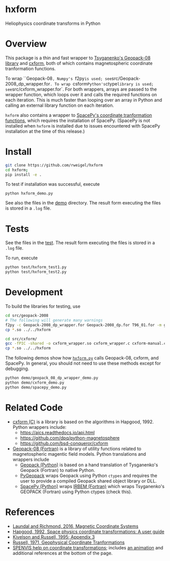 # hxform

Heliophysics coordinate transforms in Python

# Overview

This package is a thin and fast wrapper to [Tsyganenko's Geopack-08 library](https://ccmc.gsfc.nasa.gov/models/modelinfo.php?model=Tsyganenko%20Magnetic%20Field) and [cxform](https://github.com/edsantiago/cxform), both of which contains magnetospheric coordinate tranformation functions. 

To wrap ``Geopack-08`, Numpy's `f2py` is used; see `src/Geopack-2008_dp_wrapper.for`. To wrap `csform` Python's `ctype` library is used; see `src/cxform_wrapper.for`. For both wrappers, arrays are passed to the  wrapper function, which loops over it and calls the required functions on each iteration. This is much faster than looping over an array in Python and calling an external library function on each iteration.

`hxform` also contains a wrapper to [SpacePy's coordinate tranformation functions](https://spacepy.github.io/irbempy.html), which requires the installation of SpacePy. (SpacePy is not installed when `hxform` is installed due to issues encountered with SpacePy installation at the time of this release.)

# Install

```bash  
git clone https://github.com/rweigel/hxform
cd hxform;
pip install -e .
```

To test if installation was successful, execute

```
python hxform_demo.py
```

See also the files in the [demo](https://github.com/rweigel/hxform/tree/master/demo) directory. The result form executing the files is stored in a `.log` file.

# Tests

See the files in the [test](https://github.com/rweigel/hxform/tree/master/test). The result form executing the files is stored in a `.log` file.

To run, execute

```bash
python test/hxform_test1.py
python test/hxform_test2.py
```

# Development

To build the libraries for testing, use

```bash
cd src/geopack-2008
# The following will generate many warnings
f2py -c Geopack-2008_dp_wrapper.for Geopack-2008_dp.for T96_01.for -m geopack_08_dp
cp *.so ../../hxform
```

```bash
cd src/cxform/
gcc -fPIC -shared -o cxform_wrapper.so cxform_wrapper.c cxform-manual.c cxform-auto.c
cp *.so ../../hxform
```

The following demos show how [`hxform.py`](https://github.com/rweigel/hxform/blob/main/hxform/hxform.py) calls Geopack-08, cxform, and SpacePy. In general, you should not need to use these methods except for debugging.

```bash
python demo/geopack_08_dp_wrapper_demo.py
python demo/cxform_demo.py
python demo/spacepy_demo.py
```
# Related Code

* [cxform (C)](https://github.com/edsantiago/cxform) is a library is based on the algorithms in Hapgood, 1992. Python wrappers include:
  * https://aics.readthedocs.io/api.html
  * https://github.com/dpq/python-magnetosphere
  * https://github.com/bsd-conqueror/cxform
* [Geopack-08 (Fortran)](https://ccmc.gsfc.nasa.gov/models/modelinfo.php?model=Tsyganenko%20Magnetic%20Field) is a library of utility functions related to magnetospheric magentic field models. Python translations and wrappers include
  * [Geopack (Python)](https://pypi.org/project/geopack/) is based on a hand translation of Tysganenko's Geopack (Fortran) to native Python. 
  * [PyGeopack](https://pypi.org/project/PyGeopack/) wraps Geopack using Python `ctypes` and requires the user to provide a compiled Geopack shared object library or DLL.
  * [SpacePy (Python)](https://spacepy.github.io/irbempy.html) wraps [IRBEM (Fortran)](https://sourceforge.net/projects/irbem/) which wraps Tsyganenko's GEOPACK (Fortran) using Python ctypes (check this). 

# References

* [Laundal and Richmond, 2016, Magnetic Coordinate Systems](https://arxiv.org/ct?url=https%3A%2F%2Fdx.doi.org%2F10.1007%2Fs11214-016-0275-y&v=34afcdf3)
* [Hapgood, 1992, Space physics coordinate transformations: A user guide](https://doi.org/10.1016/0032-0633(92)90012-D)
* [Kivelson and Russell, 1995; Appendix 3](https://books.google.com/books/about/Introduction_to_Space_Physics.html?id=qWHSqXGfsfQC)
* [Russell, 1971, Geophysical Coordinate Tranformations](http://jsoc.stanford.edu/~jsoc/keywords/Chris_Russel/Geophysical%20Coordinate%20Transformations.htm)
* [SPENVIS help on coordinate transformations](https://www.spenvis.oma.be/help/background/coortran/coortran.html); includes [an animation](https://www.spenvis.oma.be/help/background/coortran/anim.html) and additional references at the bottom of the page.

